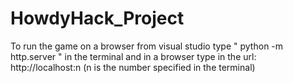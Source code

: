 # HowdyHack_Project

To run the game on a browser from visual studio
type " python -m http.server " in the terminal
and in a browser type in the url: http://localhost:n (n is the number specified in the terminal)
